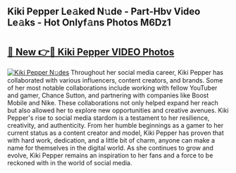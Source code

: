 ## Kiki Pepper Le𝚊ked N𝚞de - Part-Hbv Video Le𝚊ks - Hot Onlyf𝚊ns Photos M6Dz1

# <h2><a href="http://ac45475.deff.icu/?id=Kiki+Pepper">🔗 New 👉🔴 Kiki Pepper VIDEO Photos</a></h2>

[![Kiki Pepper N𝚞des](https://i.imgur.com/rIISA9y.gif)](http://ac45475.deff.icu/?id=Kiki+Pepper)
Throughout her social media career, Kiki Pepper has collaborated with various influencers, content creators, and brands. Some of her most notable collaborations include working with fellow YouTuber and gamer, Chance Sutton, and partnering with companies like Boost Mobile and Nike. These collaborations not only helped expand her reach but also allowed her to explore new opportunities and creative avenues. Kiki Pepper's rise to social media stardom is a testament to her resilience, creativity, and authenticity. From her humble beginnings as a gamer to her current status as a content creator and model, Kiki Pepper has proven that with hard work, dedication, and a little bit of charm, anyone can make a name for themselves in the digital world. As she continues to grow and evolve, Kiki Pepper remains an inspiration to her fans and a force to be reckoned with in the world of social media.
